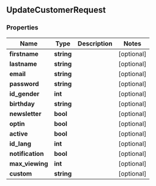 ## UpdateCustomerRequest

### Properties
Name | Type | Description | Notes
------------ | ------------- | ------------- | -------------
**firstname** | **string** |  | [optional] 
**lastname** | **string** |  | [optional] 
**email** | **string** |  | [optional] 
**password** | **string** |  | [optional] 
**id_gender** | **int** |  | [optional] 
**birthday** | **string** |  | [optional] 
**newsletter** | **bool** |  | [optional] 
**optin** | **bool** |  | [optional] 
**active** | **bool** |  | [optional] 
**id_lang** | **int** |  | [optional] 
**notification** | **bool** |  | [optional] 
**max_viewing** | **int** |  | [optional] 
**custom** | **string** |  | [optional] 


